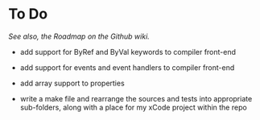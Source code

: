 To Do
=====

_See also, the Roadmap on the Github wiki._

*	add support for ByRef and ByVal keywords to compiler front-end
*	add support for events and event handlers to compiler front-end
*	add array support to properties

*	write a make file and rearrange the sources and tests into appropriate sub-folders, along with a place for my xCode project within the repo

